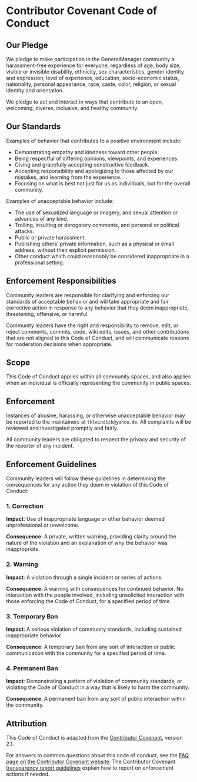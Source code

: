 # Contributor Covenant Code of Conduct

## Our Pledge

We pledge to make participation in the GeneralManager community a harassment-free
experience for everyone, regardless of age, body size, visible or invisible
disability, ethnicity, sex characteristics, gender identity and expression,
level of experience, education, socio-economic status, nationality, personal
appearance, race, caste, color, religion, or sexual identity and orientation.

We pledge to act and interact in ways that contribute to an open, welcoming,
diverse, inclusive, and healthy community.

## Our Standards

Examples of behavior that contributes to a positive environment include:

- Demonstrating empathy and kindness toward other people.
- Being respectful of differing opinions, viewpoints, and experiences.
- Giving and gracefully accepting constructive feedback.
- Accepting responsibility and apologizing to those affected by our mistakes,
  and learning from the experience.
- Focusing on what is best not just for us as individuals, but for the overall
  community.

Examples of unacceptable behavior include:

- The use of sexualized language or imagery, and sexual attention or advances of
  any kind.
- Trolling, insulting or derogatory comments, and personal or political attacks.
- Public or private harassment.
- Publishing others’ private information, such as a physical or email address,
  without their explicit permission.
- Other conduct which could reasonably be considered inappropriate in a
  professional setting.

## Enforcement Responsibilities

Community leaders are responsible for clarifying and enforcing our standards of
acceptable behavior and will take appropriate and fair corrective action in
response to any behavior that they deem inappropriate, threatening, offensive,
or harmful.

Community leaders have the right and responsibility to remove, edit, or reject
comments, commits, code, wiki edits, issues, and other contributions that are
not aligned to this Code of Conduct, and will communicate reasons for moderation
decisions when appropriate.

## Scope

This Code of Conduct applies within all community spaces, and also applies when
an individual is officially representing the community in public spaces.

## Enforcement

Instances of abusive, harassing, or otherwise unacceptable behavior may be
reported to the maintainers at `tkleindick@yahoo.de`. All complaints will be
reviewed and investigated promptly and fairly.

All community leaders are obligated to respect the privacy and security of the
reporter of any incident.

## Enforcement Guidelines

Community leaders will follow these guidelines in determining the consequences
for any action they deem in violation of this Code of Conduct:

### 1. Correction

**Impact**: Use of inappropriate language or other behavior deemed unprofessional
or unwelcome.

**Consequence**: A private, written warning, providing clarity around the nature
of the violation and an explanation of why the behavior was inappropriate.

### 2. Warning

**Impact**: A violation through a single incident or series of actions.

**Consequence**: A warning with consequences for continued behavior. No
interaction with the people involved, including unsolicited interaction with
those enforcing the Code of Conduct, for a specified period of time.

### 3. Temporary Ban

**Impact**: A serious violation of community standards, including sustained
inappropriate behavior.

**Consequence**: A temporary ban from any sort of interaction or public
communication with the community for a specified period of time.

### 4. Permanent Ban

**Impact**: Demonstrating a pattern of violation of community standards, or
violating the Code of Conduct in a way that is likely to harm the community.

**Consequence**: A permanent ban from any sort of public interaction within the
community.

## Attribution

This Code of Conduct is adapted from the [Contributor Covenant][homepage],
version 2.1.

[homepage]: https://www.contributor-covenant.org

For answers to common questions about this code of conduct, see the [FAQ page on
the Contributor Covenant website](https://www.contributor-covenant.org/faq). The
Contributor Covenant [transparency report
guidelines](https://www.contributor-covenant.org/transparency-report/) explain
how to report on enforcement actions if needed.
